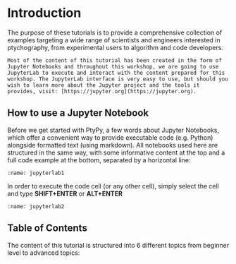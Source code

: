 # Introduction

The purpose of these tutorials is to provide a comprehensive collection of examples targeting a wide range of scientists and engineers interested in ptychography, from experimental users to algorithm and code developers.

```{note}
Most of the content of this tutorial has been created in the form of Jupyter Notebooks and throughout this workshop, we are going to use JupyterLab to execute and interact with the content prepared for this workshop. The JupyterLab interface is very easy to use, but should you wish to learn more about the Jupyter project and the tools it provides, visit: [https://jupyter.org](https://jupyter.org).
``````

## How to use a Jupyter Notebook

Before we get started with PtyPy, a few words about Jupyter Notebooks, which offer a convenient way to provide executable code (e.g. Python) alongside formatted text (using markdown). All notebooks used here are structured in the same way, with some informative content at the top and a full code example at the bottom, separated by a horizontal line:

```{figure} ./jupyter_notebook_1.PNG
:name: jupyterlab1
```

In order to execute the code cell (or any other cell), simply select the cell and type **SHIFT+ENTER** or **ALT+ENTER**

```{figure} ./jupyter_notebook_2.PNG
:name: jupyterlab2
```

## Table of Contents

The content of this tutorial is structured into 6 different topics from beginner level to advanced topics:

```{tableofcontents}
```
